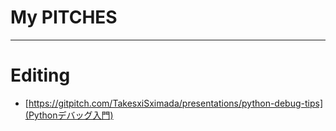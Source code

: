 # My PITCHES

---

# Editing

- [https://gitpitch.com/TakesxiSximada/presentations/python-debug-tips](Pythonデバッグ入門)
